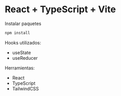 # React + TypeScript + Vite

Instalar paquetes 
```bash
npm install
```

Hooks utilizados:
- useState
- useReducer

Herramientas:
- React 
- TypeScript 
- TailwindCSS

